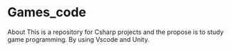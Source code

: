 # Games_code
About This is a repository for Csharp projects and the propose is to study game programming. By using Vscode and Unity.

